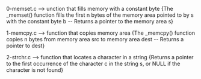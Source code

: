 0-memset.c --> unction that fills memory with a constant byte {The _memset() function fills the first n bytes of the memory area pointed to by s with the constant byte b -- Returns a pointer to the memory area s}


1-memcpy.c --> function that copies memory area {The _memcpy() function copies n bytes from memory area src to memory area dest -- Returns a pointer to dest}


2-strchr.c --> function that locates a character in a string {Returns a pointer to the first occurrence of the character c in the string s, or NULL if the character is not found}


